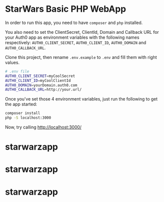 # StarWars Basic PHP WebApp

In order to run this app, you need to have `composer` and `php` installed.

You also need to set the ClientSecret, ClientId, Domain and Callback URL for your Auth0 app as environment variables with the following names respectively: `AUTH0_CLIENT_SECRET`, `AUTH0_CLIENT_ID`, `AUTH0_DOMAIN` and `AUTH0_CALLBACK_URL`.

Clone this project, then rename `.env.example` to `.env` and fill them with right values.

````bash
# .env file
AUTH0_CLIENT_SECRET=myCoolSecret
AUTH0_CLIENT_ID=myCoolClientId
AUTH0_DOMAIN=yourDomain.auth0.com
AUTH0_CALLBACK_URL=http://your.url/
````

Once you've set those 4 environment variables, just run the following to get the app started:

````bash
composer install
php -S localhost:3000
````

Now, try calling [http://localhost:3000/](http://localhost:3000/)
# starwarzapp
# starwarzapp
# starwarzapp
